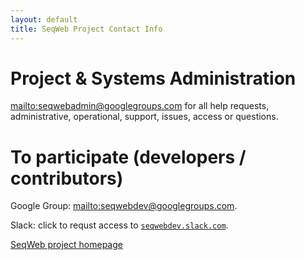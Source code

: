 ```yaml
---
layout: default
title: SeqWeb Project Contact Info
---
```


# Project & Systems Administration
[mailto:seqwebadmin@googlegroups.com](mailto:seqwebadmin@googlegroups) for all help requests, administrative, operational, support, issues, access or questions.

# To participate (developers / contributors)

Google Group: [mailto:seqwebdev@googlegroups.com](mailto:seqwebdev@googlegroups.com). 

Slack: click to requst access to [`seqwebdev.slack.com`](https://forms.gle/Frxtt5aR2b4VZSEt7).


[SeqWeb project homepage](https://www.seqweb.org/)
